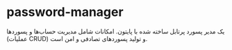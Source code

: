 # password-manager
یک مدیر پسورد پرتابل ساخته شده با پایتون. امکانات شامل مدیریت حساب‌ها و پسوردها (عملیات CRUD) و تولید پسوردهای تصادفی و امن است.
